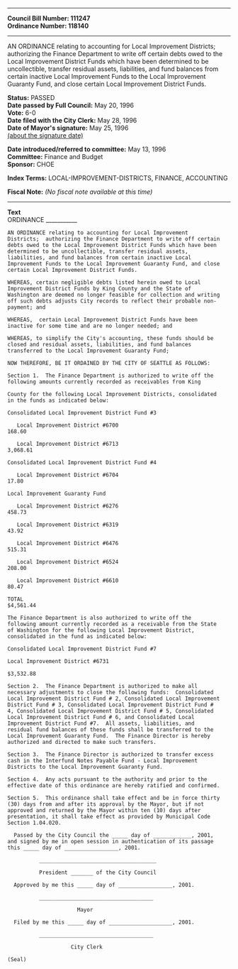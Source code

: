 * * * * *  
  
**Council Bill Number: [](#h0)[](#h2)111247**   
**Ordinance Number: 118140**  
  
* * * * *  
  
AN ORDINANCE relating to accounting for Local Improvement Districts; authorizing the Finance Department to write off certain debts owed to the Local Improvement District Funds which have been determined to be uncollectible, transfer residual assets, liabilities, and fund balances from certain inactive Local Improvement Funds to the Local Improvement Guaranty Fund, and close certain Local Improvement District Funds.  
  
**Status:** PASSED   
**Date passed by Full Council:** May 20, 1996   
**Vote:** 6-0   
**Date filed with the City Clerk:** May 28, 1996   
**Date of Mayor's signature:** May 25, 1996   
[(about the signature date)](/~public/approvaldate.htm)   
  
  
**Date introduced/referred to committee:** May 13, 1996   
**Committee:** Finance and Budget   
**Sponsor:** CHOE   
  
**Index Terms:** LOCAL-IMPROVEMENT-DISTRICTS, FINANCE, ACCOUNTING  
  
**Fiscal Note:** *(No fiscal note available at this time)*  
  
* * * * *  
  
**Text**  
    ORDINANCE ___________  
  
    AN ORDINANCE relating to accounting for Local Improvement  
    Districts;  authorizing the Finance Department to write off certain  
    debts owed to the Local Improvement District Funds which have been  
    determined to be uncollectible, transfer residual assets,  
    liabilities, and fund balances from certain inactive Local  
    Improvement Funds to the Local Improvement Guaranty Fund, and close  
    certain Local Improvement District Funds.  
  
    WHEREAS, certain negligible debts listed herein owed to Local  
    Improvement District Funds by King County and the State of  
    Washington are deemed no longer feasible for collection and writing  
    off such debts adjusts City records to reflect their probable non-  
    payment; and  
  
    WHEREAS,  certain Local Improvement District Funds have been  
    inactive for some time and are no longer needed; and  
  
    WHEREAS, to simplify the City's accounting, these funds should be  
    closed and residual assets, liabilities, and fund balances  
    transferred to the Local Improvement Guaranty Fund;  
  
    NOW THEREFORE, BE IT ORDAINED BY THE CITY OF SEATTLE AS FOLLOWS:  
  
    Section 1.  The Finance Department is authorized to write off the  
    following amounts currently recorded as receivables from King  
  
    County for the following Local Improvement Districts, consolidated  
    in the funds as indicated below:  
  
    Consolidated Local Improvement District Fund #3  
  
       Local Improvement District #6700                                168.60  
  
       Local Improvement District #6713                              3,068.61  
  
    Consolidated Local Improvement District Fund #4  
  
       Local Improvement District #6704                                 17.80  
  
    Local Improvement Guaranty Fund  
  
       Local Improvement District #6276                                458.73  
  
       Local Improvement District #6319                                 43.92  
  
       Local Improvement District #6476                                515.31  
  
       Local Improvement District #6524                                208.00  
  
       Local Improvement District #6610                                 80.47  
  
    TOTAL                                                           $4,561.44  
  
    The Finance Department is also authorized to write off the  
    following amount currently recorded as a receivable from the State  
    of Washington for the following Local Improvement District,  
    consolidated in the fund as indicated below:  
  
    Consolidated Local Improvement District Fund #7  
  
    Local Improvement District #6731  
  
    $3,532.88  
  
    Section 2.  The Finance Department is authorized to make all  
    necessary adjustments to close the following funds:  Consolidated  
    Local Improvement District Fund # 2, Consolidated Local Improvement  
    District Fund # 3, Consolidated Local Improvement District Fund #  
    4, Consolidated Local Improvement District Fund # 5, Consolidated  
    Local Improvement District Fund # 6, and Consolidated Local  
    Improvement District Fund #7.  All assets, liabilities, and  
    residual fund balances of these funds shall be transferred to the  
    Local Improvement Guaranty Fund.  The Finance Director is hereby  
    authorized and directed to make such transfers.  
  
    Section 3.  The Finance Director is authorized to transfer excess  
    cash in the Interfund Notes Payable Fund - Local Improvement  
    Districts to the Local Improvement Guaranty Fund.  
  
    Section 4.  Any acts pursuant to the authority and prior to the  
    effective date of this ordinance are hereby ratified and confirmed.  
  
    Section 5.  This ordinance shall take effect and be in force thirty  
    (30) days from and after its approval by the Mayor, but if not  
    approved and returned by the Mayor within ten (10) days after  
    presentation, it shall take effect as provided by Municipal Code  
    Section 1.04.020.  
  
      Passed by the City Council the _____ day of ____________, 2001,  
    and signed by me in open session in authentication of its passage  
    this _____ day of _________________, 2001.  
  
              _____________________________________  
  
              President _______ of the City Council  
  
      Approved by me this _____ day of _________________, 2001.  
  
              ____________________________________  
  
                          Mayor  
  
      Filed by me this _____ day of ____________________, 2001.  
  
              ____________________________________  
  
                        City Clerk  
  
    (Seal)  
